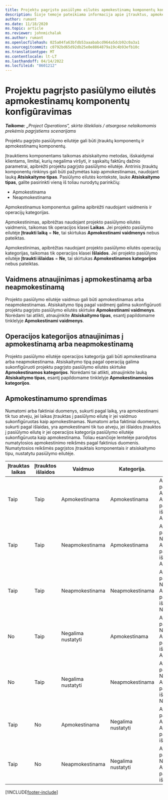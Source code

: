 ```yaml
---
title: Projektu pagrįsto pasiūlymo eilutės apmokestinamų komponentų konfigūravimas
description: Šioje temoje pateikiama informacija apie įtrauktus, apmokestinamus ir neapmokestinamus komponentus projektu pagrįsto pasiūlymo eilutėse.
author: rumant
ms.date: 11/18/2020
ms.topic: article
ms.reviewer: johnmichalak
ms.author: rumant
ms.openlocfilehash: 025a04fa63bfdb53aaababcd964a5dcb92c0a3a1
ms.sourcegitcommit: c0792bd65d92db25e0e8864879a19c4b93efb10c
ms.translationtype: MT
ms.contentlocale: lt-LT
ms.lasthandoff: 04/14/2022
ms.locfileid: "8601212"
---
```

# <a name="configure-the-chargeable-components-of-a-project-based-quote-line"></a>Projektu pagrįsto pasiūlymo eilutės apmokestinamų komponentų konfigūravimas

_**Taikoma:** „Project Operations“, skirta ištekliais / atsargose nelaikomomis prekėmis pagrįstiems scenarijams_

Projektu pagrįsto pasiūlymo eilutėje gali būti įtrauktų komponentų ir apmokestinamų komponentų.

Įtrauktiems komponentams taikomas atsiskaitymo metodas, išskaidymai klientams, limitai, kurių negalima viršyti, ir sąskaitų faktūrų dažnio parametrai, apibrėžti projektu pagrįsto pasiūlymo eilutėje.
Antrinis įtrauktų komponentų rinkinys gali būti pažymėtas kaip apmokestinamas, naudojant lauką **Atsiskaitymo tipas**. Pasiūlymo eilutės kontekste, lauke **Atsiskaitymo tipas**, galite pasirinkti vieną iš toliau nurodytų parinkčių:

   - Apmokestinama
   - Neapmokestinama

Apmokestinamus komponentus galima apibrėžti naudojant vaidmenis ir operacijų kategorijas.

Apmokestinimas, apibrėžtas naudojant projekto pasiūlymo eilutės vaidmenis, taikomas tik operacijos klasei **Laikas**. Jei projekto pasiūlymo eilutėje **Įtraukti laiką** = **Ne**, tai skirtukas **Apmokestinami vaidmenys** nebus pateiktas.

Apmokestinimas, apibrėžtas naudojant projekto pasiūlymo eilutės operacijų kategorijas, taikomas tik operacijos klasei **Išlaidos**. Jei projekto pasiūlymo eilutėje **Įtraukti išlaidas** = **Ne**, tai skirtukas **Apmokestinamos kategorijos** nebus pateiktas.

## <a name="update-a-role-to-be-chargeable-or-non-chargeable"></a>Vaidmens atnaujinimas į apmokestinamą arba neapmokestinamą
Projekto pasiūlymo eilutėje vaidmuo gali būti apmokestinamas arba neapmokestinamas. Atsiskaitymo tipą pagal vaidmenį galima sukonfigūruoti projektu pagrįsto pasiūlymo eilutės skirtuke **Apmokestinami vaidmenys**. Norėdami tai atlikti, atnaujinkite **Atsiskaitymo tipas**, esantį papildomame tinklelyje **Apmokestinami vaidmenys**. 

## <a name="update-a-transaction-category-to-be-chargeable-or-non-chargeable"></a>Operacijos kategorijos atnaujinimas į apmokestinamą arba neapmokestinamą
Projekto pasiūlymo eilutėje operacijos kategorija gali būti apmokestinama arba neapmokestinama. Atsiskaitymo tipą pagal operaciją galima sukonfigūruoti projektu pagrįsto pasiūlymo eilutės skirtuke **Apmokestinamos kategorijos**. Norėdami tai atlikti, atnaujinkite lauką **Atsiskaitymo tipas**, esantį papildomame tinklelyje **Apmokestinamosios kategorijos**. 

## <a name="resolve-chargeability"></a>Apmokestinamumo sprendimas

Numatomi arba faktiniai duomenys, sukurti pagal laiką, yra apmokestinami tik tuo atveju, jei laikas įtrauktas į pasiūlymo eilutę ir jei vaidmuo sukonfigūruotas kaip apmokestinamas.
Numatomi arba faktiniai duomenys, sukurti pagal išlaidas, yra apmokestinami tik tuo atveju, jei išlaidos įtrauktos į pasiūlymo eilutę ir jei operacijos kategorija pasiūlymo eilutėje sukonfigūruota kaip apmokestinama. Toliau esančioje lentelėje parodytos numatytosios apmokestinimo reikšmės pagal faktinius duomenis. Numatytosios reikšmės pagrįstos įtrauktais komponentais ir atsiskaitymo tipu, nustatytu pasiūlymo eilutėje.

| Įtrauktas laikas | Įtrauktos išlaidos | Vaidmuo | Kategorija. | Užduotis |
| --- | --- | --- | --- | --- |
| Taip | Taip | Apmokestinama | Apmokestinama | Atsiskaitymas pagal faktinį laiką: Apmokestinamas </br>Atsiskaitymas pagal faktines išlaidas: Apmokestinamas |
| Taip | Taip | Neapmokestinama | Apmokestinama | Atsiskaitymas pagal faktinį laiką: Neapmokestinamas </br>Atsiskaitymas pagal faktines išlaidas: Apmokestinamas |
| Taip | Taip | Neapmokestinama | Neapmokestinama | Atsiskaitymas pagal faktinį laiką: Neapmokestinamas </br>Atsiskaitymas pagal faktines išlaidas: Neapmokestinamas |
| No | Taip | Negalima nustatyti | Apmokestinama | Atsiskaitymas pagal faktinį laiką: Nėra </br>Atsiskaitymas pagal faktines išlaidas: Apmokestinamas |
| No | Taip | Negalima nustatyti | Neapmokestinama | Atsiskaitymas pagal faktinį laiką: Nėra </br>Atsiskaitymas pagal faktines išlaidas: Neapmokestinamas |
| Taip | No | Apmokestinama | Negalima nustatyti | Atsiskaitymas pagal faktinį laiką: Apmokestinamas </br>Atsiskaitymas pagal faktines išlaidas: Nėra |
| Taip | No | Neapmokestinama | Negalima nustatyti | Atsiskaitymas pagal faktinį laiką: Neapmokestinamas </br> Atsiskaitymas pagal faktines išlaidas: Nėra |


[!INCLUDE[footer-include](../includes/footer-banner.md)]